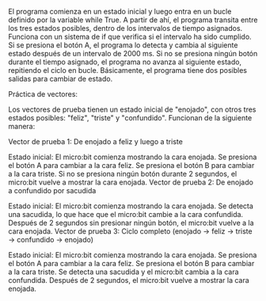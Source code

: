 El programa comienza en un estado inicial y luego entra en un bucle definido por la variable while True. A partir de ahí, el programa transita entre los tres estados posibles, dentro de los intervalos de tiempo asignados. Funciona con un sistema de if que verifica si el intervalo ha sido cumplido. Si se presiona el botón A, el programa lo detecta y cambia al siguiente estado después de un intervalo de 2000 ms. Si no se presiona ningún botón durante el tiempo asignado, el programa no avanza al siguiente estado, repitiendo el ciclo en bucle. Básicamente, el programa tiene dos posibles salidas para cambiar de estado.

Práctica de vectores:

Los vectores de prueba tienen un estado inicial de "enojado", con otros tres estados posibles: "feliz", "triste" y "confundido". Funcionan de la siguiente manera:

Vector de prueba 1: De enojado a feliz y luego a triste

Estado inicial: El micro:bit comienza mostrando la cara enojada. Se presiona el botón A para cambiar a la cara feliz. Se presiona el botón B para cambiar a la cara triste. Si no se presiona ningún botón durante 2 segundos, el micro:bit vuelve a mostrar la cara enojada.
Vector de prueba 2: De enojado a confundido por sacudida

Estado inicial: El micro:bit comienza mostrando la cara enojada. Se detecta una sacudida, lo que hace que el micro:bit cambie a la cara confundida. Después de 2 segundos sin presionar ningún botón, el micro:bit vuelve a la cara enojada.
Vector de prueba 3: Ciclo completo (enojado → feliz → triste → confundido → enojado)

Estado inicial: El micro:bit comienza mostrando la cara enojada. Se presiona el botón A para cambiar a la cara feliz. Se presiona el botón B para cambiar a la cara triste. Se detecta una sacudida y el micro:bit cambia a la cara confundida. Después de 2 segundos, el micro:bit vuelve a mostrar la cara enojada.
